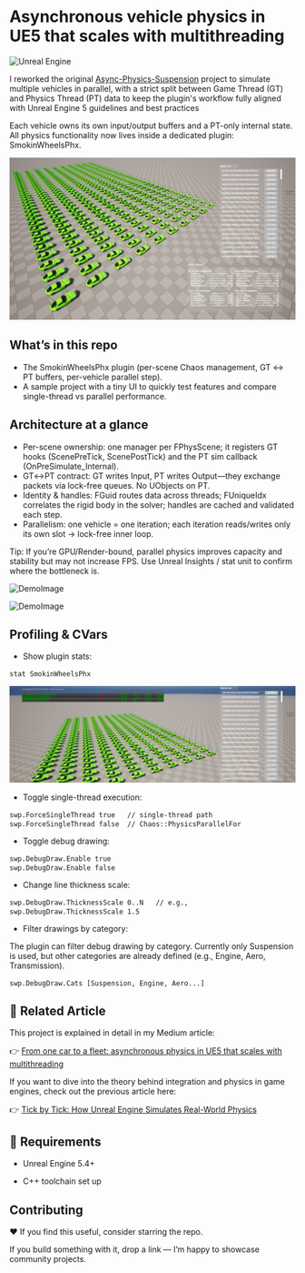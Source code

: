 # Asynchronous vehicle physics in UE5 that scales with multithreading

![Unreal Engine](https://img.shields.io/badge/Unreal%20Engine-%23313131.svg?logo=unrealengine&logoColor=white)

I reworked the original [Async-Physics-Suspension](https://github.com/fgrenoville/Async-Physics-Suspension) project to simulate multiple vehicles in parallel, with a strict split between Game Thread (GT) and Physics Thread (PT) data to keep the plugin's workflow fully aligned with Unreal Engine 5 guidelines and best practices

Each vehicle owns its own input/output buffers and a PT-only internal state. All physics functionality now lives inside a dedicated plugin: SmokinWheelsPhx.

![CoverImage](./GitHubAssets/UEProjectThmb.png)


## What’s in this repo

- The SmokinWheelsPhx plugin (per-scene Chaos management, GT ↔ PT buffers, per-vehicle parallel step).
- A sample project with a tiny UI to quickly test features and compare single-thread vs parallel performance.


## Architecture at a glance

- Per-scene ownership: one manager per FPhysScene; it registers GT hooks (ScenePreTick, ScenePostTick) and the PT sim callback (OnPreSimulate_Internal).
- GT↔PT contract: GT writes Input, PT writes Output—they exchange packets via lock-free queues. No UObjects on PT.
- Identity & handles: FGuid routes data across threads; FUniqueIdx correlates the rigid body in the solver; handles are cached and validated each step.
- Parallelism: one vehicle = one iteration; each iteration reads/writes only its own slot → lock-free inner loop.


Tip: If you’re GPU/Render-bound, parallel physics improves capacity and stability but may not increase FPS. Use Unreal Insights / stat unit to confirm where the bottleneck is.

![DemoImage](./GitHubAssets/VehicleSpawnDestroy.gif)

![DemoImage](./GitHubAssets/VehicleTweak.gif)


## Profiling & CVars

- Show plugin stats:
```text
stat SmokinWheelsPhx
```


![StatImage](./GitHubAssets/StatThmb.png)


- Toggle single-thread execution:
```text
swp.ForceSingleThread true   // single-thread path
swp.ForceSingleThread false  // Chaos::PhysicsParallelFor
```
- Toggle debug drawing:
```text
swp.DebugDraw.Enable true
swp.DebugDraw.Enable false
```
- Change line thickness scale:
```text
swp.DebugDraw.ThicknessScale 0..N   // e.g., swp.DebugDraw.ThicknessScale 1.5
```
- Filter drawings by category:

The plugin can filter debug drawing by category. Currently only Suspension is used, but other categories are already defined (e.g., Engine, Aero, Transmission).
```text
swp.DebugDraw.Cats [Suspension, Engine, Aero...]
```


## 📖 Related Article

This project is explained in detail in my Medium article:

👉 [From one car to a fleet: asynchronous physics in UE5 that scales with multithreading](https://medium.com/gitconnected/from-one-car-to-a-fleet-asynchronous-physics-in-ue5-that-scales-with-multithreading-d322b2b94001)


If you want to dive into the theory behind integration and physics in game engines, check out the previous article here:

👉 [Tick by Tick: How Unreal Engine Simulates Real-World Physics](https://levelup.gitconnected.com/tick-by-tick-how-unreal-engine-simulates-real-world-physics-4ac7bc9ee5fb)


## 🔧 Requirements

- Unreal Engine 5.4+

- C++ toolchain set up


## Contributing

❤️ If you find this useful, consider starring the repo. 

If you build something with it, drop a link — I’m happy to showcase community projects.


